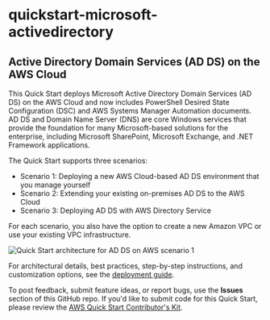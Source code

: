 # quickstart-microsoft-activedirectory
## Active Directory Domain Services (AD DS) on the AWS Cloud


This Quick Start deploys Microsoft Active Directory Domain Services (AD DS) on the AWS Cloud and now includes PowerShell Desired State Configuration (DSC) and AWS Systems Manager Automation documents. AD DS and Domain Name Server (DNS) are core Windows services that provide the foundation for many Microsoft-based solutions for the enterprise, including Microsoft SharePoint, Microsoft Exchange, and .NET Framework applications. 

The Quick Start supports three scenarios:

- Scenario 1: Deploying a new AWS Cloud-based AD DS environment that you manage yourself
- Scenario 2: Extending your existing on-premises AD DS to the AWS Cloud
- Scenario 3: Deploying AD DS with AWS Directory Service

For each scenario, you also have the option to create a new Amazon VPC or use your existing VPC infrastructure.

![Quick Start architecture for AD DS on AWS scenario 1](https://d1.awsstatic.com/partner-network/QuickStart/datasheets/active-directory-ds-on-aws-architecture.07dbb3a978cb961e150b746ddf0273e14714bf2b.png)

For architectural details, best practices, step-by-step instructions, and customization options, see the 
[deployment guide](https://fwd.aws/N6e7B).

To post feedback, submit feature ideas, or report bugs, use the **Issues** section of this GitHub repo.
If you'd like to submit code for this Quick Start, please review the [AWS Quick Start Contributor's Kit](https://aws-quickstart.github.io/). 
